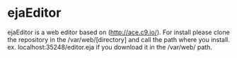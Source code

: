 # ejaEditor
ejaEditor is a web editor based on (http://ace.c9.io/). 
For install please clone the repository in the /var/web/[directory] and call the path where you install. ex.
localhost:35248/editor.eja if you download it in the /var/web/ path.
